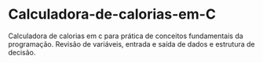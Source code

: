 # Calculadora-de-calorias-em-C
Calculadora de calorias em c para prática de conceitos fundamentais da programação. Revisão de variáveis, entrada e saída de dados e estrutura de decisão.
